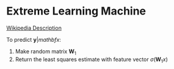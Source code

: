# Extreme Learning Machine
[Wikipedia Description](https://en.wikipedia.org/wiki/Extreme_learning_machine)

To predict $\mathbf y \vert mathbf x$:
1. Make random matrix $\mathbf W_1$
2. Return the least squares estimate with feature vector $\sigma\left(\mathbf W_1 x\right)$
